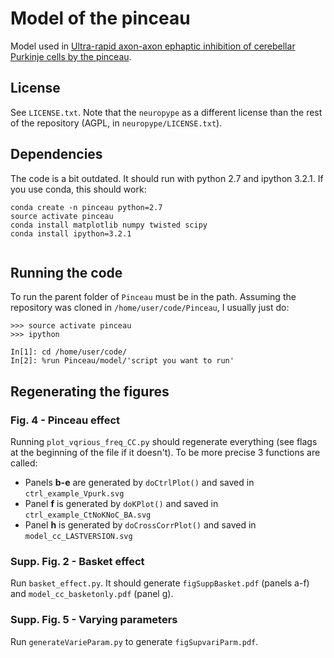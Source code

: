# Model of the pinceau

Model used in [Ultra-rapid axon-axon ephaptic inhibition of cerebellar Purkinje 
cells by the pinceau](https://www.nature.com/articles/nn.3624).

## License 

See `LICENSE.txt`. Note that the `neuropype` as a different license than the rest of the repository (AGPL, in `neuropype/LICENSE.txt`).

## Dependencies

The code is a bit outdated. It should run with python 2.7 and ipython 3.2.1. If you 
use conda, this should work:

```
conda create -n pinceau python=2.7
source activate pinceau
conda install matplotlib numpy twisted scipy
conda install ipython=3.2.1
 
```

## Running the code

To run the parent folder of `Pinceau` must be in the path. Assuming the repository
was cloned in `/home/user/code/Pinceau`, I usually just do:

```
>>> source activate pinceau
>>> ipython

In[1]: cd /home/user/code/
In[2]: %run Pinceau/model/'script you want to run'
```

## Regenerating the figures

### Fig. 4 - Pinceau effect

Running `plot_vqrious_freq_CC.py` should regenerate everything (see flags at the
beginning of the file if it doesn't). To be more precise 3 functions are called:
- Panels **b-e** are generated by `doCtrlPlot()` and saved in `ctrl_example_Vpurk.svg`
- Panel  **f** is generated by `doKPlot()` and saved in `ctrl_example_CtNoKNoC_BA.svg`
- Panel **h**  is generated by `doCrossCorrPlot()` and saved in `model_cc_LASTVERSION.svg`

### Supp. Fig. 2 - Basket effect

Run `basket_effect.py`. It should generate `figSuppBasket.pdf` (panels a-f) 
and `model_cc_basketonly.pdf` (panel g).

### Supp. Fig. 5 - Varying parameters

Run `generateVarieParam.py` to generate `figSupvariParm.pdf`.
